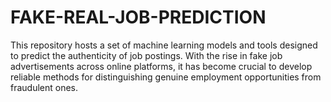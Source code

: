 # FAKE-REAL-JOB-PREDICTION
This repository hosts a set of machine learning models and tools designed to predict the authenticity of job postings. With the rise in fake job advertisements across online platforms, it has become crucial to develop reliable methods for distinguishing genuine employment opportunities from fraudulent ones.
